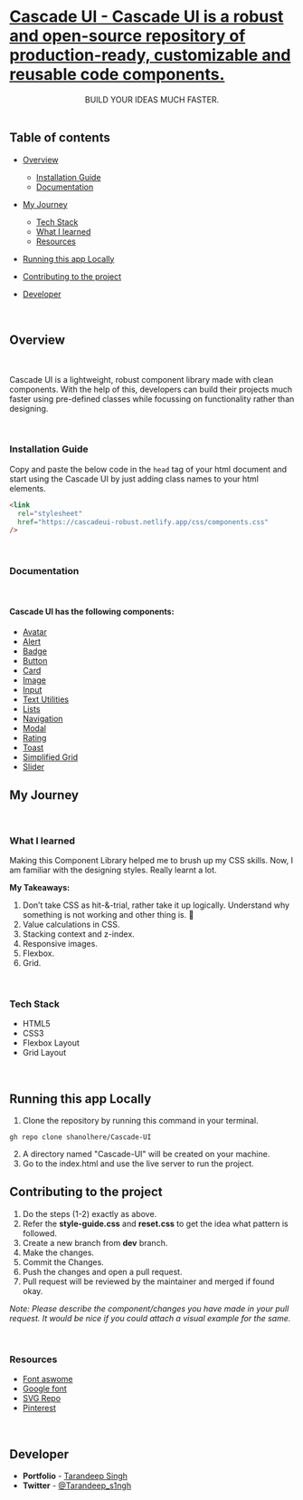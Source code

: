 # [Cascade UI - Cascade UI is a robust and open-source repository of production-ready, customizable and reusable code components.](https://cascadeui-robust.netlify.app/index.html)

<div style="text-align:center;">BUILD YOUR IDEAS MUCH FASTER.</div>
<br />

## **Table of contents**

- [Overview](#overview)

  - [Installation Guide](#installation-guide)
  - [Documentation](#documentation)

- [My Journey](#my-journey)

  - [Tech Stack](#tech-stack)
  - [What I learned](#what-i-learned)
  - [Resources](#resources)

- [Running this app Locally](#running-this-app-locally)
- [Contributing to the project](#contributing-to-the-project)
- [Developer](#developer)

<br />

## **Overview**

<br />

Cascade UI is a lightweight, robust component library made with clean components. With the help of this, developers can build their projects much faster using pre-defined classes while focussing on functionality rather than designing.

<br />

### **Installation Guide**

Copy and paste the below code in the `head` tag of your html document and start using the Cascade UI by just adding class names to your html elements.

```html
<link
  rel="stylesheet"
  href="https://cascadeui-robust.netlify.app/css/components.css"
/>
```

<br/>

### **Documentation**

<br />

#### Cascade UI has the following components:

- [Avatar](https://cascadeui-robust.netlify.app/Components/Avatar/avatar.html)
- [Alert](https://cascadeui-robust.netlify.app/Components/Alert/alert.html)
- [Badge](https://cascadeui-robust.netlify.app/Components/Badge/badge.html)
- [Button](https://cascadeui-robust.netlify.app/Components/Button/button.html)
- [Card](https://cascadeui-robust.netlify.app/Components/Card/card.html)
- [Image](https://cascadeui-robust.netlify.app/Components/Image/image.html)
- [Input](https://cascadeui-robust.netlify.app/Components/Input/input.html)
- [Text Utilities](https://cascadeui-robust.netlify.app/Components/Text-utilities/text-utilities.html)
- [Lists](https://cascadeui-robust.netlify.app/Components/List/list.html)
- [Navigation](https://cascadeui-robust.netlify.app/Components/Navigation/navigation.html)
- [Modal](https://cascadeui-robust.netlify.app/Components/Modal/modal.html)
- [Rating](https://cascadeui-robust.netlify.app/Components/Rating/rating.html)
- [Toast](https://cascadeui-robust.netlify.app/Components/Toast/toast.html)
- [Simplified Grid](https://cascadeui-robust.netlify.app/Components/Grid/grid.html)
- [Slider](https://cascadeui-robust.netlify.app/Components/Slider/slider.html)

## **My Journey**

<br />

### **What I learned**

Making this Component Library helped me to brush up my CSS skills. Now, I am familiar with the designing styles. Really learnt a lot.

**My Takeaways:**

1. Don’t take CSS as hit-&-trial, rather take it up logically. Understand why something is not working and other thing is. 🎯
2. Value calculations in CSS.
3. Stacking context and z-index.
4. Responsive images.
5. Flexbox.
6. Grid.

<br />

### **Tech Stack**

- HTML5
- CSS3
- Flexbox Layout
- Grid Layout

<br />

## **Running this app Locally**

1. Clone the repository by running this command in your terminal.

```
gh repo clone shanolhere/Cascade-UI
```

2. A directory named "Cascade-UI" will be created on your machine.
3. Go to the index.html and use the live server to run the project.

## **Contributing to the project**

1. Do the steps (1-2) exactly as above.
2. Refer the **style-guide.css** and **reset.css** to get the idea what pattern is followed.
3. Create a new branch from **dev** branch.
4. Make the changes.
5. Commit the Changes.
6. Push the changes and open a pull request.
7. Pull request will be reviewed by the maintainer and merged if found okay.

_Note: Please describe the component/changes you have made in your pull request. It would be nice if you could attach a visual example for the same._

<br />

### **Resources**

- [Font aswome](https://fontawesome.com/)
- [Google font](https://fonts.google.com/)
- [SVG Repo](https://www.svgrepo.com/)
- [Pinterest](https://in.pinterest.com)

<br />

## **Developer**

- **Portfolio** - [Tarandeep Singh](https://sabiya.netlify.app/)
- **Twitter** - [@Tarandeep_s1ngh](https://twitter.com/nerd_fswd)

